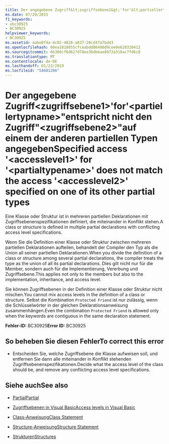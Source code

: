 ```yaml
---
title: Der angegebene Zugriff&lt;zugriffsebene1&gt;'for'&lt;partiellertypname&gt;"entspricht nicht den Zugriff"&lt;zugriffsebene2&gt;"auf einem der anderen partiellen Typen angegeben
ms.date: 07/20/2015
f1_keywords:
- vbc30925
- BC30925
helpviewer_keywords:
- BC30925
ms.assetid: aabe0f4a-dc02-4828-a837-20cd47a7bd43
ms.openlocfilehash: 60ea1818855cfceabdd86498d9cee0e628320412
ms.sourcegitcommit: 6b308cf6d627d78ee36dbbae8972a310ac7fd6c8
ms.translationtype: MT
ms.contentlocale: de-DE
ms.lasthandoff: 01/23/2019
ms.locfileid: "54601206"
---
```

# <a name="specified-access-ltaccesslevel1gt-for-ltpartialtypenamegt-does-not-match-the-access-ltaccesslevel2gt-specified-on-one-of-its-other-partial-types"></a><span data-ttu-id="5b026-102">Der angegebene Zugriff&lt;zugriffsebene1&gt;'for'&lt;partiellertypname&gt;"entspricht nicht den Zugriff"&lt;zugriffsebene2&gt;"auf einem der anderen partiellen Typen angegeben</span><span class="sxs-lookup"><span data-stu-id="5b026-102">Specified access '&lt;accesslevel1&gt;' for '&lt;partialtypename&gt;' does not match the access '&lt;accesslevel2&gt;' specified on one of its other partial types</span></span>
<span data-ttu-id="5b026-103">Eine Klasse oder Struktur ist in mehreren partiellen Deklarationen mit Zugriffsebenenspezifikationen definiert, die miteinander in Konflikt stehen.</span><span class="sxs-lookup"><span data-stu-id="5b026-103">A class or structure is defined in multiple partial declarations with conflicting access level specifications.</span></span>  
  
 <span data-ttu-id="5b026-104">Wenn Sie die Definition einer Klasse oder Struktur zwischen mehreren partiellen Deklarationen aufteilen, behandelt der Compiler den Typ als die Union all seiner partiellen Deklarationen.</span><span class="sxs-lookup"><span data-stu-id="5b026-104">When you divide the definition of a class or structure among several partial declarations, the compiler treats the type as the union of all its partial declarations.</span></span> <span data-ttu-id="5b026-105">Dies gilt nicht nur für die Member, sondern auch für die Implementierung, Vererbung und Zugriffsebene.</span><span class="sxs-lookup"><span data-stu-id="5b026-105">This applies not only to the members but also to the implementation, inheritance, and access level.</span></span>  
  
 <span data-ttu-id="5b026-106">Sie können Zugriffsebenen in der Definition einer Klasse oder Struktur nicht mischen.</span><span class="sxs-lookup"><span data-stu-id="5b026-106">You cannot mix access levels in the definition of a class or structure.</span></span> <span data-ttu-id="5b026-107">Selbst die Kombination `Protected Friend` ist nur zulässig, wenn die Schlüsselwörter in der gleichen Deklarationsanweisung zusammenhängen.</span><span class="sxs-lookup"><span data-stu-id="5b026-107">Even the combination `Protected Friend` is allowed only when the keywords are contiguous in the same declaration statement.</span></span>  
  
 <span data-ttu-id="5b026-108">**Fehler-ID:** BC30925</span><span class="sxs-lookup"><span data-stu-id="5b026-108">**Error ID:** BC30925</span></span>  
  
## <a name="to-correct-this-error"></a><span data-ttu-id="5b026-109">So beheben Sie diesen Fehler</span><span class="sxs-lookup"><span data-stu-id="5b026-109">To correct this error</span></span>  
  
-   <span data-ttu-id="5b026-110">Entscheiden Sie, welche Zugriffsebene die Klasse aufweisen soll, und entfernen Sie dann alle miteinander in Konflikt stehenden Zugriffsebenenspezifikationen.</span><span class="sxs-lookup"><span data-stu-id="5b026-110">Decide what the access level of the class should be, and remove any conflicting access level specifications.</span></span>  
  
## <a name="see-also"></a><span data-ttu-id="5b026-111">Siehe auch</span><span class="sxs-lookup"><span data-stu-id="5b026-111">See also</span></span>
- [<span data-ttu-id="5b026-112">Partial</span><span class="sxs-lookup"><span data-stu-id="5b026-112">Partial</span></span>](../../visual-basic/language-reference/modifiers/partial.md)
- [<span data-ttu-id="5b026-113">Zugriffsebenen in Visual Basic</span><span class="sxs-lookup"><span data-stu-id="5b026-113">Access levels in Visual Basic</span></span>](../../visual-basic/programming-guide/language-features/declared-elements/access-levels.md)
- [<span data-ttu-id="5b026-114">Class-Anweisung</span><span class="sxs-lookup"><span data-stu-id="5b026-114">Class Statement</span></span>](../../visual-basic/language-reference/statements/class-statement.md)
- [<span data-ttu-id="5b026-115">Structure-Anweisung</span><span class="sxs-lookup"><span data-stu-id="5b026-115">Structure Statement</span></span>](../../visual-basic/language-reference/statements/structure-statement.md)

- [<span data-ttu-id="5b026-116">Strukturen</span><span class="sxs-lookup"><span data-stu-id="5b026-116">Structures</span></span>](../../visual-basic/programming-guide/language-features/data-types/structures.md)
